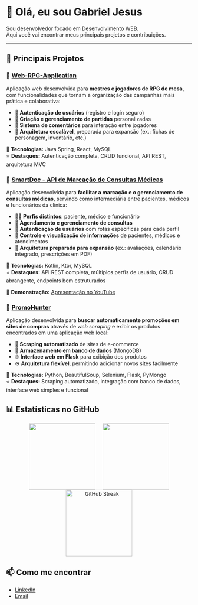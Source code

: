 # 👋 Olá, eu sou Gabriel Jesus  

Sou desenvolvedor focado em Desenvolvimento WEB.  
Aqui você vai encontrar meus principais projetos e contribuições.  

---

## 🚀 Principais Projetos

### 🔹 [Web-RPG-Application](https://github.com/gabrielhajesus/Web-Rpg-Application)  
Aplicação web desenvolvida para **mestres e jogadores de RPG de mesa**, com funcionalidades que tornam a organização das campanhas mais prática e colaborativa:  

- 🔑 **Autenticação de usuários** (registro e login seguro)  
- 🎲 **Criação e gerenciamento de partidas** personalizadas  
- 💬 **Sistema de comentários** para interação entre jogadores  
- 📂 **Arquitetura escalável**, preparada para expansão (ex.: fichas de personagem, inventário, etc.)  

🚀 **Tecnologias:** Java Spring, React, MySQL  
⭐ **Destaques:** Autenticação completa, CRUD funcional, API REST, arquitetura MVC  

### 🔹 [SmartDoc - API de Marcação de Consultas Médicas](https://github.com/gabrielhajesus/SmartDoc)
Aplicação desenvolvida para **facilitar a marcação e o gerenciamento de consultas médicas**, servindo como intermediária entre pacientes, médicos e funcionários da clínica:  

- 👨‍⚕️ **Perfis distintos**: paciente, médico e funcionário  
- 📅 **Agendamento e gerenciamento de consultas**  
- 🔑 **Autenticação de usuários** com rotas específicas para cada perfil  
- 💬 **Controle e visualização de informações** de pacientes, médicos e atendimentos  
- 📂 **Arquitetura preparada para expansão** (ex.: avaliações, calendário integrado, prescrições em PDF)  

🚀 **Tecnologias:** Kotlin, Ktor, MySQL  
⭐ **Destaques:** API REST completa, múltiplos perfis de usuário, CRUD abrangente, endpoints bem estruturados  

🎥 **Demonstração:** [Apresentação no YouTube](https://youtu.be/ZYmp9GjQkII) 

### 🔹 [PromoHunter](https://github.com/gabrielhajesus/MarketScrapper)  
Aplicação desenvolvida para **buscar automaticamente promoções em sites de compras** através de *web scraping* e exibir os produtos encontrados em uma aplicação web local:  

- 🔎 **Scraping automatizado** de sites de e-commerce  
- 💾 **Armazenamento em banco de dados** (MongoDB)  
- 🌐 **Interface web em Flask** para exibição dos produtos  
- ⚙️ **Arquitetura flexível**, permitindo adicionar novos sites facilmente  

🚀 **Tecnologias:** Python, BeautifulSoup, Selenium, Flask, PyMongo  
⭐ **Destaques:** Scraping automatizado, integração com banco de dados, interface web simples e funcional 

## 📊 Estatísticas no GitHub
<div align="center" style="display: flex; justify-content: center; gap: 20px;">
  <img src="https://github-readme-stats.vercel.app/api?username=gabrielhajesus&show_icons=true&theme=radical" height="180em" />
  <img src="https://github-readme-stats.vercel.app/api/top-langs/?username=gabrielhajesus&layout=compact&theme=radical" height="180em" />
</div>

<div align="center">
  <img height="180" src="https://github-readme-streak-stats.herokuapp.com/?user=gabrielhajesus&theme=radical&hide_border=false&v=1" alt="GitHub Streak"/>
</div>

## 📫 Como me encontrar
 - [LinkedIn](https://linkedin.com/in/gabriel-jesus-b72b0713a)
 - [Email](gabrielhj.alberto@gmail.com)
